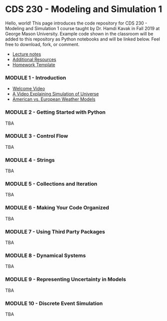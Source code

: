 # CDS 230 - Modeling and Simulation 1
Hello, world! This page introduces the code repository for CDS 230 - Modeling and Simulation 1 course taught by Dr. Hamdi Kavak in Fall 2019 at George Mason University. Example code shown in the classroom will be added to this repository as Python notebooks and will be linked below. Feel free to download, fork, or comment.


- [Lecture notes](https://github.com/hamdikavak/cds230/blob/spring-2020/lecture_notes.pdf)
- [Additional Resources](https://github.com/hamdikavak/cds230/blob/spring-2020/additional_resources.md)
- [Homework Template](https://github.com/hamdikavak/cds230/blob/spring-2020/homework_template.ipynb)


### MODULE 1 - Introduction

- [Welcome Video](https://www.youtube.com/watch?v=H43B112zfuY)
- [A Video Explaining Simulation of Universe](https://www.youtube.com/watch?v=QeokV7xJDp4)
- [American vs. European Weather Models](https://www.washingtonpost.com/weather/2019/11/22/so-what-exactly-are-european-american-weather-models/)

### MODULE 2 - Getting Started with Python

TBA

### MODULE 3 - Control Flow

TBA

### MODULE 4 - Strings

TBA

### MODULE 5 - Collections and Iteration

TBA

### MODULE 6 - Making Your Code Organized

TBA

### MODULE 7 - Using Third Party Packages

TBA

### MODULE 8 - Dynamical Systems

TBA

### MODULE 9 - Representing Uncertainty in Models

TBA

### MODULE 10 - Discrete Event Simulation

TBA